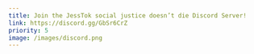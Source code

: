 ```yaml
---
title: Join the JessTok social justice doesn’t die Discord Server!
link: https://discord.gg/GbSr6CrZ
priority: 5
image: /images/discord.png
---
```


